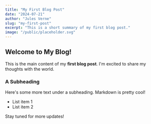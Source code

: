 ```yaml
---
title: "My First Blog Post"
date: "2024-07-21"
author: "Jules Verne"
slug: "my-first-post"
excerpt: "This is a short summary of my first blog post."
image: "/public/placeholder.svg"
---
```


## Welcome to My Blog!

This is the main content of my **first blog post**. I'm excited to share my thoughts with the world.

### A Subheading

Here's some more text under a subheading. Markdown is pretty cool!

*   List item 1
*   List item 2

Stay tuned for more updates!
